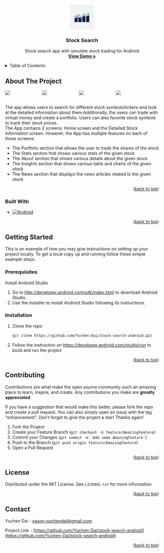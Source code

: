  <!-- Improved compatibility of back to top link: See: https://github.com/othneildrew/Best-README-Template/pull/73 -->
<a name="readme-top"></a>


<!-- PROJECT SHIELDS -->
<!--
*** I'm using markdown "reference style" links for readability.
*** Reference links are enclosed in brackets [ ] instead of parentheses ( ).
*** See the bottom of this document for the declaration of the reference variables
*** for contributors-url, forks-url, etc. This is an optional, concise syntax you may use.
*** https://www.markdownguide.org/basic-syntax/#reference-style-links
-->


<!-- PROJECT LOGO -->
<br />
<div align="center">
  <a href="https://github.com/Yuchen-Dai/stock-search-android">
    <img src="app/src/main/res/drawable/ic_app_playstore.png" alt="Logo" width="80" height="80">
  </a>

<h3 align="center">Stock Search</h3>

  <p align="center">
    Stock search app with simulate stock trading for Android
    <br />
    <a href="https://www.youtube.com/watch?v=NKccaFlFjag"><strong>View Demo »</strong></a>
    <br />

  </p>
</div>

<!-- TABLE OF CONTENTS -->
<details>
  <summary>Table of Contents</summary>
  <ol>
    <li>
      <a href="#about-the-project">About The Project</a>
      <ul>
        <li><a href="#built-with">Built With</a></li>
      </ul>
    </li>
    <li>
      <a href="#getting-started">Getting Started</a>
      <ul>
        <li><a href="#prerequisites">Prerequisites</a></li>
        <li><a href="#installation">Installation</a></li>
      </ul>
    </li>
    <li><a href="#contributing">Contributing</a></li>
    <li><a href="#license">License</a></li>
    <li><a href="#contact">Contact</a></li>
  </ol>
</details>

<!-- ABOUT THE PROJECT -->
## About The Project

<div style="display: flex;">
  <img src="https://user-images.githubusercontent.com/39274261/199491386-81cf421a-18e0-47f1-92ed-60a1715bffaf.png" width="24%">
  <img src="https://user-images.githubusercontent.com/39274261/199501578-bfcc9715-c664-48e9-b6db-cd6a6d85acec.png" width="24%">
  <img src="https://user-images.githubusercontent.com/39274261/199509360-99955086-5f89-4877-b91d-359edb154759.png" width="24%">
  <img src="https://user-images.githubusercontent.com/39274261/199507684-6c129e1c-5457-496b-b8ee-738f2715996d.png" width="24%">
</div>
<br />

The app allows users to search for different stock symbols/tickers and look at the detailed information about them.Additionally, the users can trade with virtual money and create a portfolio. Users can also favorite stock symbols to track their stock prices.<br />
The App contains 2 screens: Home screen and the Detailed Stock Information screen. However, the App has multiple features on each of these screens:
* The Portfolio section that allows the user to trade the shares of the stock
* The Stats section that shows various stats of the given stock
* The About section that shows various details about the given stock
* The Insights section that shows various table and charts of the given stock
* The News section that displays the news articles related to the given stock
<p align="right">(<a href="#readme-top">back to top</a>)</p>



### Built With

* [![Android][Android.com]][Android-url]

<p align="right">(<a href="#readme-top">back to top</a>)</p>



<!-- GETTING STARTED -->
## Getting Started

This is an example of how you may give instructions on setting up your project locally.
To get a local copy up and running follow these simple example steps.

### Prerequisites

Install Android Studio
1. Go to http://developer.android.com/sdk/index.html to download Android Studio.
2. Use the installer to install Android Studio following its instructions.

### Installation

1. Clone the repo
   ```sh
   git clone https://github.com/Yuchen-Dai/stock-search-android.git
   ```
2. Follow the instruction on https://developer.android.com/studio/run to build and run the project

<p align="right">(<a href="#readme-top">back to top</a>)</p>



<!-- CONTRIBUTING -->
## Contributing

Contributions are what make the open source community such an amazing place to learn, inspire, and create. Any contributions you make are **greatly appreciated**.

If you have a suggestion that would make this better, please fork the repo and create a pull request. You can also simply open an issue with the tag "enhancement".
Don't forget to give the project a star! Thanks again!

1. Fork the Project
2. Create your Feature Branch (`git checkout -b feature/AmazingFeature`)
3. Commit your Changes (`git commit -m 'Add some AmazingFeature'`)
4. Push to the Branch (`git push origin feature/AmazingFeature`)
5. Open a Pull Request

<p align="right">(<a href="#readme-top">back to top</a>)</p>



<!-- LICENSE -->
## License

Distributed under the MIT License. See `LICENSE.txt` for more information.

<p align="right">(<a href="#readme-top">back to top</a>)</p>



<!-- CONTACT -->
## Contact

Yuchen Dai - eason.yuchendai@gmail.com

Project Link - [https://github.com/Yuchen-Dai/stock-search-android](https://github.com/Yuchen-Dai/stock-search-android)

<p align="right">(<a href="#readme-top">back to top</a>)</p>


<!-- MARKDOWN LINKS & IMAGES -->
<!-- https://www.markdownguide.org/basic-syntax/#reference-style-links -->
[contributors-shield]: https://img.shields.io/github/contributors/github_username/repo_name.svg?style=for-the-badge
[contributors-url]: https://github.com/Yuchen-Dai/stock-search-android/graphs/contributors
[forks-shield]: https://img.shields.io/github/forks/github_username/repo_name.svg?style=for-the-badge
[forks-url]: https://github.com/Yuchen-Dai/stock-search-android/network/members
[stars-shield]: https://img.shields.io/github/stars/github_username/repo_name.svg?style=for-the-badge
[stars-url]: https://github.com/Yuchen-Dai/stock-search-android/stargazers
[issues-shield]: https://img.shields.io/github/issues/github_username/repo_name.svg?style=for-the-badge
[issues-url]: https://github.com/Yuchen-Dai/stock-search-android/issues
[license-shield]: https://img.shields.io/github/license/github_username/repo_name.svg?style=for-the-badge
[license-url]: https://github.com/Yuchen-Dai/stock-search-android/blob/master/LICENSE.txt
[linkedin-shield]: https://img.shields.io/badge/-LinkedIn-black.svg?style=for-the-badge&logo=linkedin&colorB=555
[linkedin-url]: https://linkedin.com/in/linkedin_username
[product-screenshot]: https://user-images.githubusercontent.com/39274261/199491386-81cf421a-18e0-47f1-92ed-60a1715bffaf.png
[Next.js]: https://img.shields.io/badge/next.js-000000?style=for-the-badge&logo=nextdotjs&logoColor=white
[Next-url]: https://nextjs.org/
[React.js]: https://img.shields.io/badge/React-20232A?style=for-the-badge&logo=react&logoColor=61DAFB
[React-url]: https://reactjs.org/
[Vue.js]: https://img.shields.io/badge/Vue.js-35495E?style=for-the-badge&logo=vuedotjs&logoColor=4FC08D
[Vue-url]: https://vuejs.org/
[Angular.io]: https://img.shields.io/badge/Angular-DD0031?style=for-the-badge&logo=angular&logoColor=white
[Angular-url]: https://angular.io/
[Svelte.dev]: https://img.shields.io/badge/Svelte-4A4A55?style=for-the-badge&logo=svelte&logoColor=FF3E00
[Svelte-url]: https://svelte.dev/
[Laravel.com]: https://img.shields.io/badge/Laravel-FF2D20?style=for-the-badge&logo=laravel&logoColor=white
[Laravel-url]: https://laravel.com
[Bootstrap.com]: https://img.shields.io/badge/Bootstrap-563D7C?style=for-the-badge&logo=bootstrap&logoColor=white
[Bootstrap-url]: https://getbootstrap.com
[JQuery.com]: https://img.shields.io/badge/jQuery-0769AD?style=for-the-badge&logo=jquery&logoColor=white
[JQuery-url]: https://jquery.com 
[Android.com]: https://img.shields.io/badge/Android_Studio-EFEFEF?style=for-the-badge&logo=Android&logoColor=green 
[Android-url]: https://developer.android.com/studio
